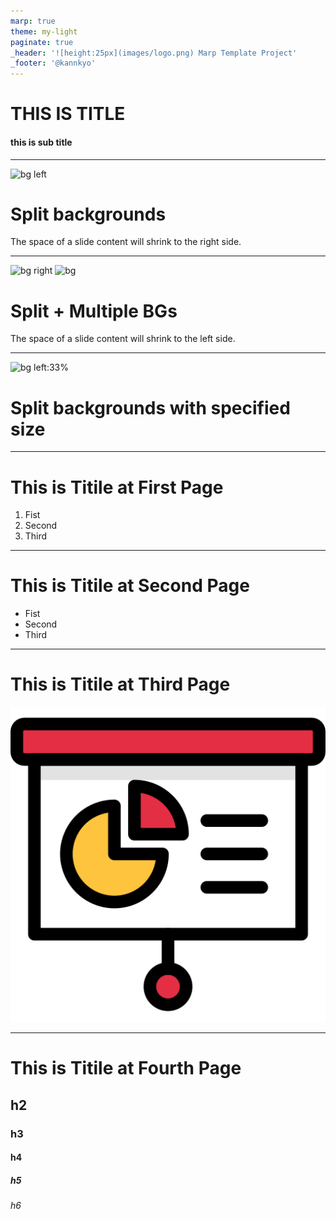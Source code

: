 ```yaml
---
marp: true
theme: my-light
paginate: true
_header: '![height:25px](images/logo.png) Marp Template Project'
_footer: '@kannkyo'
---
```


<!-- 
_class: lead
-->

# THIS IS TITLE

#### this is sub title

---

![bg left](https://picsum.photos/720?image=29)

# Split backgrounds

The space of a slide content will shrink to the right side.

---

![bg right](https://picsum.photos/720?image=3)
![bg](https://picsum.photos/720?image=20)

# Split + Multiple BGs

The space of a slide content will shrink to the left side.

---

![bg left:33%](https://picsum.photos/720?image=27)

# Split backgrounds with specified size

---

# This is Titile at First Page

1. Fist
2. Second
3. Third

---

# This is Titile at Second Page

- Fist
- Second
- Third

---

# This is Titile at Third Page

![height:200px](images/logo.png)

---

# This is Titile at Fourth Page

## h2

### h3

#### h4

##### h5

###### h6

